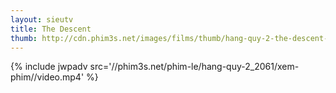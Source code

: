 ```yaml
---
layout: sieutv
title: The Descent
thumb: http://cdn.phim3s.net/images/films/thumb/hang-quy-2-the-descent-2009.jpg
---
```

{% include jwpadv src='//phim3s.net/phim-le/hang-quy-2_2061/xem-phim//video.mp4' %}